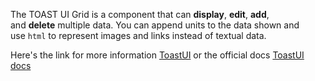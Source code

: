 The TOAST UI Grid is a component that can **display**, **edit**, **add**, and **delete** multiple data. You can append units to the data shown and use `html` to represent images and links instead of textual data.

Here's the link for more information [ToastUI](https://ui.toast.com/tui-grid) or the official docs [ToastUI docs](https://github.com/nhn/tui.grid)
